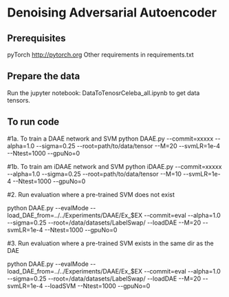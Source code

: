 # Denoising Adversarial Autoencoder

## Prerequisites

pyTorch http://pytorch.org
Other requirements in requirements.txt

## Prepare the data

Run the jupyter notebook: DataToTenosrCeleba_all.ipynb to get data tensors.


## To run code


#1a. To train a DAAE network and SVM
python DAAE.py --commit=xxxxx --alpha=1.0 --sigma=0.25 --root=path/to/data/tensor  --M=20 --svmLR=1e-4 --Ntest=1000 --gpuNo=0

#1b. To train am iDAAE network and SVM
python iDAAE.py --commit=xxxxx --alpha=1.0 --sigma=0.25 --root=path/to/data/tensor  --M=10 --svmLR=1e-4 --Ntest=1000 --gpuNo=0

#2. Run evaluation where a pre-trained SVM does not exist

python DAAE.py --evalMode --load_DAE_from=../../Experiments/DAAE/Ex_$EX --commit=eval --alpha=1.0 --sigma=0.25 --root=/data/datasets/LabelSwap/ --loadDAE --M=20 --svmLR=1e-4 --Ntest=1000 --gpuNo=0

#3. Run evaluation where a pre-trained SVM exists in the same dir as the DAE

python DAAE.py --evalMode --load_DAE_from=../../Experiments/DAAE/Ex_$EX --commit=eval --alpha=1.0 --sigma=0.25 --root=/data/datasets/LabelSwap/ --loadDAE --M=20 --svmLR=1e-4 --loadSVM --Ntest=1000 --gpuNo=0



